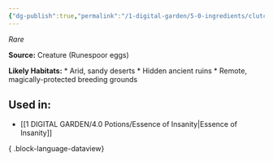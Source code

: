 ```yaml
---
{"dg-publish":true,"permalink":"/1-digital-garden/5-0-ingredients/clutch-of-runespoor-eggs/","tags":["ingredient","rare"]}
---
```


*Rare*

**Source:** Creature (Runespoor eggs)

**Likely Habitats:** * Arid, sandy deserts * Hidden ancient ruins * Remote, magically-protected breeding grounds

## Used in:

- [[1 DIGITAL GARDEN/4.0 Potions/Essence of Insanity\|Essence of Insanity]]

{ .block-language-dataview}

